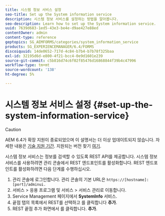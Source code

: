 ```yaml
---
title: 시스템 정보 서비스 설정
seo-title: Set up the System information service
description: 시스템 정보 서비스를 설정하는 방법을 알아봅니다.
seo-description: Learn how to set up the System information service.
uuid: 7639d683-1ed5-43e3-be4e-d9ae427e88ed
contentOwner: admin
content-type: reference
geptopics: SG_AEMFORMS/categories/system_information_service
products: SG_EXPERIENCEMANAGER/6.4/FORMS
discoiquuid: 14de0652-717d-4c84-b7b4-b7b78f325baa
exl-id: 32195d6d-e800-4f21-bcc4-0e9d1601e239
source-git-commit: c5b816d74c6f02f85476d16868844f39b4c47996
workflow-type: tm+mt
source-wordcount: '138'
ht-degree: 5%

---
```


# 시스템 정보 서비스 설정 {#set-up-the-system-information-service}

>[!CAUTION]
>
>AEM 6.4가 확장 지원이 종료되었으며 이 설명서는 더 이상 업데이트되지 않습니다. 자세한 내용은 [기술 지원 기간](https://helpx.adobe.com/kr/support/programs/eol-matrix.html). 지원되는 버전 찾기 [여기](https://experienceleague.adobe.com/docs/).

시스템 정보 서비스는 정보를 검색할 수 있도록 REST API를 제공합니다. 시스템 정보 서비스를 사용하려면 관리 콘솔에서 REST 엔드포인트를 활성화합니다. REST 엔드포인트를 활성화하려면 다음 단계를 수행하십시오.

1. 관리 콘솔에 로그인합니다. 관리 콘솔의 기본 URL은 `https://[hostname]:[port]/adminui.`
1. 서비스 > 응용 프로그램 및 서비스 > 서비스 관리로 이동합니다.
1. Service Management 페이지에서 **SystemInfo** 서비스.
1. 끝점 탭의 목록에서 REST를 선택하고 를 클릭합니다 **추가**.
1. REST 끝점 추가 화면에서 를 클릭합니다. **추가**.
